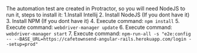 The automation test are created in Protractor, so you will need NodeJS to run it, steps to install it:
1.Install Intellij
2. Install NodeJS (If you dont have it)
3. Install NPM (If you dont have it)
4. Execute command: `npm install`
5. Execute command: `webdriver-manager update`
6. Execute command: `webdriver-manager start`
7. Execute command: `npm-run-all -s "e2e:config -- --BASE_URL=https://cafetownsend-angular-rails.herokuapp.com/login --setup=prod"`
